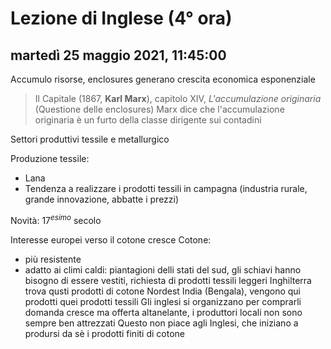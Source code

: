 # Lezione di Inglese (4° ora)

## martedì 25 maggio 2021, 11:45:00

Accumulo risorse, enclosures generano crescita economica esponenziale

> Il Capitale (1867, **Karl Marx**), capitolo XIV, *L'accumulazione originaria* (Questione delle enclosures)
> Marx dice che l'accumulazione originaria è un furto della classe dirigente sui contadini


Settori produttivi tessile e metallurgico

Produzione tessile:
* Lana
* Tendenza a realizzare i prodotti tessili in campagna (industria rurale, grande innovazione, abbatte i prezzi)

Novità: $17^{esimo}$ secolo

Interesse europei verso il cotone cresce
Cotone:
* più resistente
* adatto ai climi caldi: piantagioni delli stati del sud, gli schiavi hanno bisogno di essere vestiti, richiesta di prodotti tessili leggeri
Inghilterra trova qusti prodotti di cotone
Nordest India (Bengala), vengono qui prodotti quei prodotti tessili
Gli inglesi si organizzano per comprarli
domanda cresce ma offerta altanelante, i produttori locali non sono sempre ben attrezzati
Questo non piace agli Inglesi, che iniziano a prodursi da sè i prodotti finiti di cotone
<!--stackedit_data:
eyJoaXN0b3J5IjpbMTg1NDY2MDg5XX0=
-->